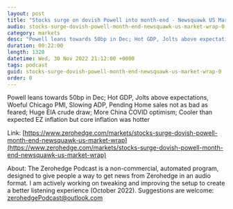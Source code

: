 ```yaml
---
layout: post
title: "Stocks surge on dovish Powell into month-end - Newsquawk US Market Wrap"
audio: stocks-surge-dovish-powell-month-end-newsquawk-us-market-wrap-0
category: markets
desc: "Powell leans towards 50bp in Dec; Hot GDP, Jolts above expectations, Woeful Chicago PMI, Slowing ADP, Pending Home sales not as bad as feared; Huge EIA crude draw; More China COVID optimism; Cooler than expected EZ inflation but core inflation was hotter"
duration: 00:22:00
length: 1320
datetime: Wed, 30 Nov 2022 21:12:00 +0000
tags: podcast
guid: stocks-surge-dovish-powell-month-end-newsquawk-us-market-wrap-0
order: 0
---
```

Powell leans towards 50bp in Dec; Hot GDP, Jolts above expectations, Woeful Chicago PMI, Slowing ADP, Pending Home sales not as bad as feared; Huge EIA crude draw; More China COVID optimism; Cooler than expected EZ inflation but core inflation was hotter

Link: [https://www.zerohedge.com/markets/stocks-surge-dovish-powell-month-end-newsquawk-us-market-wrap](https://www.zerohedge.com/markets/stocks-surge-dovish-powell-month-end-newsquawk-us-market-wrap)

About: The Zerohedge Podcast is a non-commercial, automated program, designed to give people a way to get news from Zerohedge in an audio format.  I am actively working on tweaking and improving the setup to create a better listening experience (October 2022).  Suggestions are welcome: [zerohedgePodcast@outlook.com](mailto:zerohedgePodcast@outlook.com)
